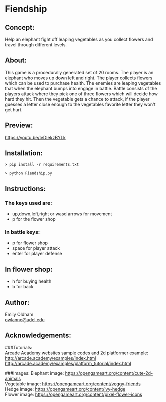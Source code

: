 # Fiendship

## Concept: 
Help an elephant fight off leaping vegetables as you collect flowers and travel through different levels. 

## About: 
This game is a procedurally generated set of 20 rooms. 
The player is an elephant who moves up down left and right. 
The player collects flowers which can be used to purchase health. 
The enemies are leaping vegetables that when the elephant bumps into engage in battle. 
Battle consists of the players attack where they pick one of three flowers which will decide how hard they hit. 
Then the vegetable gets a chance to attack, if the player guesses a letter close enough to the vegetables favorite letter
they won't get hurt. 

## Preview: 
https://youtu.be/IvDIekzBYLk

## Installation: 
```
> pip install -r requirements.txt
```
```
> python Fiendship.py
```

## Instructions:
### The keys used are: 
- up,down,left,right or wasd arrows for movement
- p for the flower shop
### In battle keys: 
- p for flower shop
- space for player attack
- enter for player defense
## In flower shop:
- h for buying health
 - b for back

## Author: 
Emily Oldham <br>
owlanne@udel.edu


## Acknowledgements: 
###Tutorials:  
Arcade Academy websites sample codes and 2d platformer example: <br>
http://arcade.academy/examples/index.html<br>
http://arcade.academy/examples/platform_tutorial/index.html

###Images:
Elephant image: https://opengameart.org/content/cute-2d-animals <br>
Vegetable image: https://opengameart.org/content/veggy-friends <br>
Hedge image: https://opengameart.org/content/ivy-hedge <br>
Flower image: https://opengameart.org/content/pixel-flower-icons